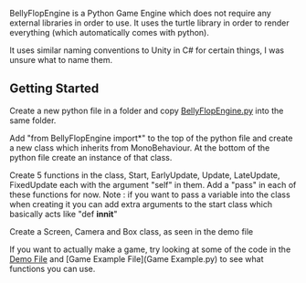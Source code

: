 BellyFlopEngine is a Python Game Engine which does not require any external libraries in order to use. It uses the turtle library in order to render everything (which automatically comes with python).

It uses similar naming conventions to Unity in C# for certain things, I was unsure what to name them.


## Getting Started

Create a new python file in a folder and copy [BellyFlopEngine.py](BellyFlopEngine.py) into the same folder.

Add "from BellyFlopEngine import*" to the top of the python file and create a new class which inherits from MonoBehaviour. At the bottom of the python file create an instance of that class.

Create 5 functions in the class, Start, EarlyUpdate, Update, LateUpdate, FixedUpdate each with the argument "self" in them. Add a "pass" in each of these functions for now.
Note : if you want to pass a variable into the class when creating it you can add extra arguments to the start class which basically acts like "def __innit__"

Create a Screen, Camera and Box class, as seen in the demo file

If you want to actually make a game, try looking at some of the code in the [Demo File](Demo.py) and [Game Example File](Game Example.py) to see what functions you can use.
